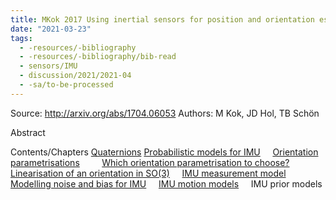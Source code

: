 ```yaml
---
title: MKok 2017 Using inertial sensors for position and orientation estimation
date: "2021-03-23"
tags:
  - -resources/-bibliography
  - -resources/-bibliography/bib-read
  - sensors/IMU
  - discussion/2021/2021-04
  - -sa/to-be-processed
---
```


Source: <http://arxiv.org/abs/1704.06053>
Authors: M Kok, JD Hol, TB Schön

Abstract

Contents/Chapters
[Quaternions](quaternions.md)
[Probabilistic models for IMU](probabilistic-models-for-imu.md)
    [Orientation parametrisations](orientation-parametrisations.md)
        [Which orientation parametrisation to choose?](which-orientation-parametrisation-to-choose_.md)
     [Linearisation of an orientation in SO(3)](linearisation-of-an-orientation-in-so(3).md)
    [IMU measurement model](imu-measurement-model.md)
         [Modelling noise and bias for IMU](modelling-noise-and-bias-for-imu.md)
    [IMU motion models](imu-motion-models.md)
    IMU prior models

